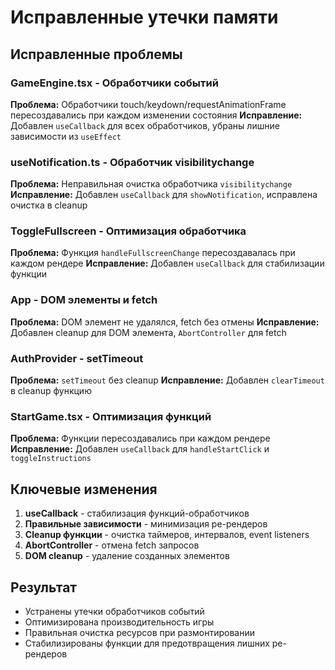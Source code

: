 # Исправленные утечки памяти

## Исправленные проблемы

###  GameEngine.tsx - Обработчики событий
**Проблема:** Обработчики touch/keydown/requestAnimationFrame пересоздавались при каждом изменении состояния
**Исправление:** Добавлен `useCallback` для всех обработчиков, убраны лишние зависимости из `useEffect`

###  useNotification.ts - Обработчик visibilitychange  
**Проблема:** Неправильная очистка обработчика `visibilitychange`
**Исправление:** Добавлен `useCallback` для `showNotification`, исправлена очистка в cleanup

###  ToggleFullscreen - Оптимизация обработчика
**Проблема:** Функция `handleFullscreenChange` пересоздавалась при каждом рендере
**Исправление:** Добавлен `useCallback` для стабилизации функции

###  App - DOM элементы и fetch
**Проблема:** DOM элемент не удалялся, fetch без отмены
**Исправление:** Добавлен cleanup для DOM элемента, `AbortController` для fetch

###  AuthProvider - setTimeout
**Проблема:** `setTimeout` без cleanup
**Исправление:** Добавлен `clearTimeout` в cleanup функцию

###  StartGame.tsx - Оптимизация функций
**Проблема:** Функции пересоздавались при каждом рендере
**Исправление:** Добавлен `useCallback` для `handleStartClick` и `toggleInstructions`

## Ключевые изменения

1. **useCallback** - стабилизация функций-обработчиков
2. **Правильные зависимости** - минимизация ре-рендеров
3. **Cleanup функции** - очистка таймеров, интервалов, event listeners
4. **AbortController** - отмена fetch запросов
5. **DOM cleanup** - удаление созданных элементов

## Результат

-  Устранены утечки обработчиков событий
-  Оптимизирована производительность игры
-  Правильная очистка ресурсов при размонтировании
-  Стабилизированы функции для предотвращения лишних ре-рендеров 
